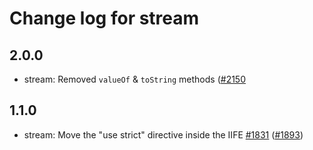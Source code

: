 # Change log for stream

## 2.0.0
- stream: Removed `valueOf` & `toString` methods ([#2150](https://github.com/MithrilJS/mithril.js/pull/2150)

## 1.1.0
- stream: Move the "use strict" directive inside the IIFE [#1831](https://github.com/MithrilJS/mithril.js/issues/1831) ([#1893](https://github.com/MithrilJS/mithril.js/pull/1893))
